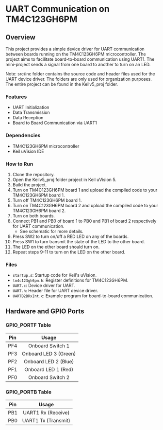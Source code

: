 
# UART Communication on TM4C123GH6PM

## Overview

This project provides a simple device driver for UART communication between boards running on the TM4C123GH6PM microcontroller. The project aims to facilitate board-to-board communication using UART1. The mini-project sends a signal from one board to another to turn on an LED.

Note: src/inc folder contains the source code and header files used for the UART device driver. The folders are only used for organization purposes. The entire project can be found in the Keilv5_proj folder.

### Features

- UART Initialization
- Data Transmission
- Data Reception
- Board to Board Communication via UART1

### Dependencies

- TM4C123GH6PM microcontroller
- Keil uVision IDE

### How to Run

1. Clone the repository.
2. Open the Keilv5_proj folder project in Keil uVision 5.
3. Build the project.
4. Turn on TM4C123GH6PM board 1 and upload the compiled code to your TM4C123GH6PM board 1.
5. Turn off TM4C123GH6PM board 1.
6. Turn on TM4C123GH6PM board 2 and upload the compiled code to your TM4C123GH6PM board 2.
7. Turn on both boards.
8. Connect PB1 and PB0 of board 1 to PB0 and PB1 of board 2 respectively for UART communication.
    - See schematic for more details.
9. Press SW2 to turn on/off a RED LED on any of the boards.
10. Press SW1 to turn transmit the state of the LED to the other board.
11. The LED on the other board should turn on.
12. Repeat steps 9-11 to turn on the LED on the other board.

### Files

- `startup.s`: Startup code for Keil's uVision.
- `tm4c123gh6pm.h`: Register definitions for TM4C123GH6PM.
- `UART.c`: Device driver for UART.
- `UART.h`: Header file for UART device driver.
- `UARTB2BRxInt.c`: Example program for board-to-board communication.

## Hardware and GPIO Ports

### GPIO_PORTF Table

| Pin  | Usage                     |
|:----:|:-------------------------:|
| PF4  | Onboard Switch 1          |
| PF3  | Onboard LED 3 (Green)     |
| PF2  | Onboard LED 2 (Blue)      |
| PF1  | Onboard LED 1 (Red)       |
| PF0  | Onboard Switch 2          |

### GPIO_PORTB Table
| Pin  | Usage                     |
|:----:|:-------------------------:|
| PB1  | UART1 Rx (Receive)        |
| PB0  | UART1 Tx (Transmit)       |
